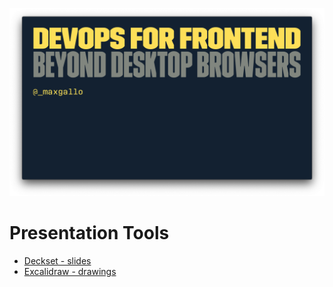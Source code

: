 ![Max Gallo, DevOps for Frontend, Beyond Desktop Browsers](/images/first_slide.png)

# Presentation Tools
- [Deckset - slides](https://www.deckset.com/)
- [Excalidraw - drawings](https://excalidraw.com/)
